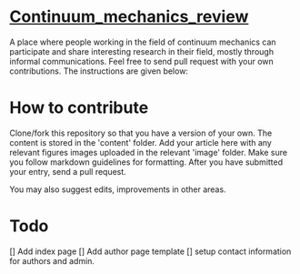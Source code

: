 # [Continuum_mechanics_review](https://saiwal.github.io/continuum_mechanics_review/)
A place where people working in the field of continuum mechanics can participate and share interesting research in their field, mostly through informal communications. Feel free to send pull request with your own contributions. The instructions are given below:

# How to contribute
Clone/fork this repository so that you have a version of your own. The content is stored in the 'content' folder. Add your article here with any relevant figures images uploaded in the relevant 'image' folder. Make sure you follow markdown guidelines for formatting. After you have submitted your entry, send a pull request.

You may also suggest edits, improvements in other areas.

# Todo
[] Add index page
[] Add author page template
[] setup contact information for authors and admin.
